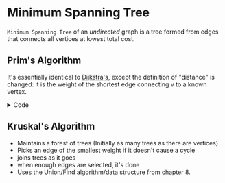 # Minimum Spanning Tree

`Minimum Spanning Tree` of an *undirected* graph is a tree formed from edges that connects all vertices at lowest total cost.

## Prim's Algorithm
It's essentially identical to [Dijkstra's](9_3-shortest-path-algorithms.md), except the definition of "distance" is changed: it is the weight of the shortest edge connecting v to a known vertex.

<details>
<summary>Code</summary>

```TypeScript
// Note: This hasn't been tested, use at your own risk.
function minimumSpanningTree(g: Graph, v: Vertex): void {
    v.distance = 0;
    do {
        v.known = true;
        let closestW: Vertex;
        let closestValue = Infinity;
        v.adjList.forEach(w => {
            if (!w.known && (w.distance === undefined || w.distance > w.distVtoW)) {  // Changed from dijkstra
                w.distance = w.distVtoW;                                              // Changed from dijkstra
                w.previous = v;
                if (w.distVtoW < closestValue) {
                    closestValue = w.distVtoW;
                    closestW = w;
                }
            }
        })
        v = closestW;
    } while(v !== null);
}
```

</details>
			

## Kruskal's Algorithm
- Maintains a forest of trees (Initially as many trees as there are vertices)
- Picks an edge of the smallest weight if it doesn't cause a cycle
- joins trees as it goes
- when enough edges are selected, it's done
- Uses the Union/Find algorithm/data structure from chapter 8.